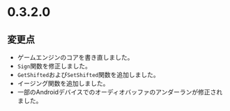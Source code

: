 # 0.3.2.0

## 変更点

- ゲームエンジンのコアを書き直しました。
- `Sign`関数を修正しました。
- `GetShifted`および`SetShifted`関数を追加しました。
- イージング関数を追加しました。
- 一部のAndroidデバイスでのオーディオバッファのアンダーランが修正されました。
